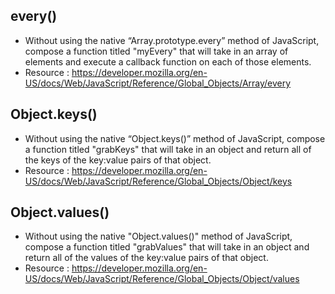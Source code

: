 ## every()

- Without using the native “Array.prototype.every” method of JavaScript, compose a function titled "myEvery" that will take in an array of 
elements and execute a callback function on each of those elements.
- Resource : https://developer.mozilla.org/en-US/docs/Web/JavaScript/Reference/Global_Objects/Array/every

## Object.keys()

- Without using the native “Object.keys()” method of JavaScript, compose a function titled "grabKeys" that will take in an object and return 
all of the keys of the key:value pairs of that object.
- Resource : https://developer.mozilla.org/en-US/docs/Web/JavaScript/Reference/Global_Objects/Object/keys

## Object.values()

- Without using the native "Object.values()" method of JavaScript, compose a function titled "grabValues" that will take in an object and 
return all of the values of the key:value pairs of that object.
- Resource : https://developer.mozilla.org/en-US/docs/Web/JavaScript/Reference/Global_Objects/Object/values